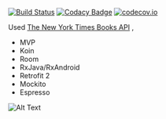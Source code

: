 [![Build Status](https://travis-ci.org/rafaelaaraujo/BestSellers.svg?branch=master)](https://travis-ci.org/rafaelaaraujo/BestSellers/) [![Codacy Badge](https://api.codacy.com/project/badge/Grade/6ae83104112148afa7ad64e6511aa872)](https://www.codacy.com/app/rafaelaaraujo/BestSellers?utm_source=github.com&amp;utm_medium=referral&amp;utm_content=rafaelaaraujo/BestSellers&amp;utm_campaign=Badge_Grade) [![codecov.io](https://codecov.io/gh/rafaelaaraujo/BestSellers/branch/master/graphs/badge.svg)](https://codecov.io/gh/rafaelaaraujo/BestSellers)

Used [The New York Times Books API](https://developer.nytimes.com/books_api.json) , 

- MVP
- Koin
- Room
- RxJava/RxAndroid
- Retrofit 2
- Mockito
- Espresso


![Alt Text](https://github.com/rafaelaaraujo/BestSellers/blob/master/appgif.gif)

